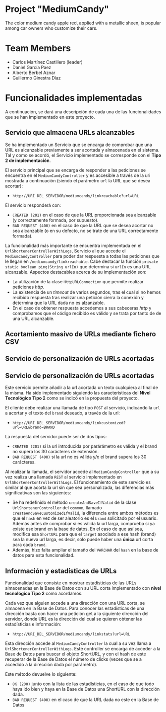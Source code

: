 

# Project "MediumCandy"

The color medium candy apple red, applied with a metallic sheen, is popular among car owners who customize their cars.

# Team Members

* Carlos Martínez Castillero (leader)
* Daniel García Paez
* Alberto Berbel Aznar
* Guillermo Ginestra Díaz

# Funcionalidades implementadas

A continuación, se dará una descripción de cada una de las funcionalidades que se han implementado en este proyecto.

## Servicio que almacena URLs alcanzables

Se ha implementado un Servicio que se encarga de comprobar que una URL es alcanzable previamente a ser acortada y almacenada en el sistema. Tal y como se acordó, el Servicio implementado se corresponde con el **Tipo 2 de implementación**.

El servicio principal que se encarga de responder a las peticiones se encuentra en el `MediumCandyController` y es accesible a través de la uri mostrada a continuación (siendo el parámetro `url` la URL que se desea acortar): 

- `http://URI_DEL_SERVIDOR/mediumcandy/linkreachable?url=URL` 

El servicio responderá con: 

- `CREATED (201)` en el caso de que la URL proporcionada sea alcanzable (y correctamente formada, por supuesto).
- `BAD REQUEST (400)` en el caso de que la URL que se desea acortar no sea alcanzable (o en su defecto, no se trate de una URL correctamente formada).
 
La funcionalidad más importante se encuentra implementada en el `UrlShortenerControllerWithLogs`, Servicio al que accede el `MediumCandyController` para poder dar respuesta a todas las peticiones que le llegan en `/mediumcandy/linkreachable`. Cabe destacar la función `private static boolean ping(String urlIn)` que determina si `urlIn` es una URL alcanzable. Aspectos destacables acerca de su implementación son:

- La utilización de la clase `HttpURLConnection` que permite realizar peticiones *http*.
- La existencia de un *timeout* de varios segundos, tras el cual si no hemos recibido respuesta tras realizar una petición cierra la conexión y determina que la URL dada no es alzanzable.
- En el caso de obtener respuesta accedemos a sus cabeceras *http* y comprobamos que el código recibido es válido y se trata por tanto de de una URL alcanzable.



## Acortamiento masivo de URLs mediante fichero CSV

## Servicio de personalización de URLs acortadas

## Servicio de personalización de URLs acortadas
Este servicio permite añadir a la url acortada un texto cualquiera al final de la misma. Ha sido implementado siguiendo las características del **Nivel Tecnológico Tipo 2** como se indicó en la propuesta del proyecto.

El cliente debe realizar una llamada de tipo `POST` al servicio, indicando la `url` a acortar y el texto del `brand` deseado, a través de la url:

- `http://URI_DEL_SERVIDOR/mediumcandy/linkcustomized?url=URL&brand=BRAND`

La respuesta del servidor puede ser de dos tipos:

- `CREATED (201)` si la url introducida por parárámetro es válida y el brand no supera los 30 carácteres de extensión.
- `BAD REQUEST (400)` si la url no es válida y/o el brand supera los 30 carácteres.

Al realizar la llamada, el servidor accede al `MediumCandyController` que a su vez realiza una llamada `REST` al servicio implementado en `UrlShortenerControllerWithLogs`. El funcionamiento de este servicio es similar al que acorta la url sin que sea personalizada, las diferencias más significativas son las siguientes:

- Se ha redefinido el método `createAndSaveIfValid` de la clase `UrlShortenerController` del `common`, llamado `createAndSaveCustomizedIfValid`, la diferencia entre ambos métodos es que el `hash` en vez de ser aleatorio es el `brand` solicitado por el usuario. Además antes de comprobar si es válida la url larga, comprueba si ya existe ese brand en la base de datos. En el caso de que así sea, modifica esa `ShortURL` para que el `target` asociado a ese hash (brand) sea la nueva url larga, es decir, solo puede haber una **única** url corta para cada `brand`.
- Además, hizo falta ampliar el tamaño del `VARCHAR` del `hash` en la base de datos para esta funcionalidad.

## Información y estadísticas de URLs

Funcionalidad que consiste en mostrar estadísticias de las URLs almacenadas en la Base de Datos con su URL corta implementado con **nivel tecnológico Tipo 2** como acordamos. 

Cada vez que alguien accede a una dirección con una URL corta, se almacena en la Base de Datos. Para conocer las estadísticas de una dirección basta con hacer una petición get a la siguiente dirección del servidor, donde URL es la dirección del cual se quieren obtener las estadísticias e información: 

- `http://URI_DEL_SERVIDOR/mediumcandy/linkstats?url=URL`  

Esta dirección accede al `MediumCandyController` la cual a su vez llama a `UrlShortenerControllerWithLogs`. Este controller se encarga de acceder a la Base de Datos para buscar el objeto ShortURL, y con el hash de este recuperar de la Base de Datos el número de clicks (veces que se a accedido a la dirección dada por parámetro). 

Este método devuelve lo siguiente: 

- `OK (200)` junto con la lista de las estadísticias, en el caso de que todo haya ido bien y haya en la Base de Datos una ShortURL con la dirección dada.  
- `BAD REQUEST (400)` en el caso de que la URL dada no este en la Base de Datos

